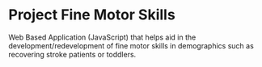 # Project Fine Motor Skills
Web Based Application (JavaScript) that helps aid in the development/redevelopment
of fine motor skills in demographics such as recovering stroke patients or toddlers.
